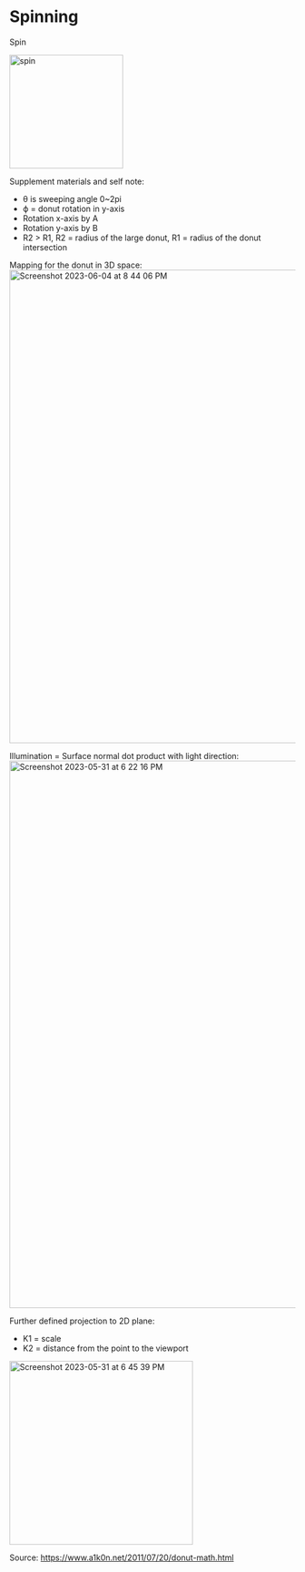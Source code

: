 # Spinning
Spin

<img width="200" alt="spin" src="https://github.com/Saiph1/Spinning/assets/75319087/b26d6944-3505-4b76-802a-2294780267ec">

Supplement materials and self note:
- θ is sweeping angle 0~2pi
- ϕ = donut rotation in y-axis 
- Rotation x-axis by A
- Rotation y-axis by B 
- R2 > R1, R2 = radius of the large donut, R1 = radius of the donut intersection

Mapping for the donut in 3D space: 
<img width="832" alt="Screenshot 2023-06-04 at 8 44 06 PM" src="https://github.com/Saiph1/Spinning/assets/75319087/1d30cd72-1650-4c59-b2e7-75338e67d3bf">

Illumination = Surface normal dot product with light direction:
<img width="962" alt="Screenshot 2023-05-31 at 6 22 16 PM" src="https://github.com/Saiph1/Spinning/assets/75319087/6bc30dc3-d555-43c6-aa8e-e24fac3faf0b">

Further defined projection to 2D plane:
- K1 = scale
- K2 = distance from the point to the viewport
<img width="323" alt="Screenshot 2023-05-31 at 6 45 39 PM" src="https://github.com/Saiph1/Spinning/assets/75319087/03196af5-8756-4a19-840f-aee328cdb3ca">

Source:
https://www.a1k0n.net/2011/07/20/donut-math.html
